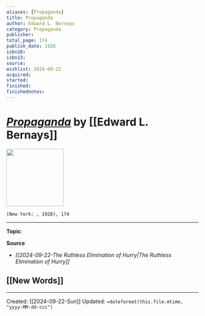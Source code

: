 ```yaml
---
aliases: [Propaganda]
title: Propaganda
author: Edward L. Bernays
category: Propaganda
publisher: 
total_page: 174
publish_date: 1928
isbn10: 
isbn13: 
source: 
wishlist: 2024-09-22
acquired: 
started: 
finished: 
finishednotes: 
---
```

# *[Propaganda]()* by [[Edward L. Bernays]]

<img src="http://books.google.com/books/content?id=N1keAAAAMAAJ&printsec=frontcover&img=1&zoom=1&edge=curl&source=gbs_api" width=150>

`(New York: , 1928), 174`



--- 
**Topic**: 

**Source**
- *[[2024-09-22-The Ruthless Elimination of Hurry|The Ruthless Elimination of Hurry]]*
 
**[[New Words]]**
- 

---
Created: [[2024-09-22-Sun]]
Updated: `=dateformat(this.file.mtime, "yyyy-MM-dd-ccc")`
